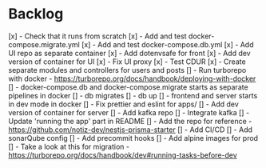 # Backlog

[x] - Check that it runs from scratch
[x] - Add and test docker-compose.migrate.yml
[x] - Add and test docker-compose.db.yml
[x] - Add UI repo as separate container
[x] - Add dotenvsafe for front
[x] - Add dev version of container for UI
[x] - Fix UI proxy
[x] - Test CDUR
[x] - Create separate modules and controllers for users and posts
[] - Run turborepo with docker - https://turborepo.org/docs/handbook/deploying-with-docker
    [] - docker-compose.db and docker-compose.migrate starts as separate pipelines in docker
    [] - db migrates
    [] - db up
    [] - frontend and server starts in dev mode in docker
[] - Fix prettier and eslint for apps/
[] - Add dev version of container for server
[] - Add kafka repo
[] - Integrate kafka
[] - Update 'running the app' part in README
[] - Add the repo for reference - https://github.com/notiz-dev/nestjs-prisma-starter
[] - Add CI/CD
[] - Add sonarQube config
[] - Add precommit hooks
[] - Add alpine images for prod
[] - Take a look at this for migration - https://turborepo.org/docs/handbook/dev#running-tasks-before-dev
